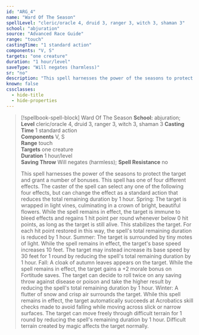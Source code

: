 ```yaml
---
id: "ARG_4"
name: "Ward Of The Season"
spellLevel: "cleric/oracle 4, druid 3, ranger 3, witch 3, shaman 3"
school: "abjuration"
source: "Advanced Race Guide"
range: "touch"
castingTime: "1 standard action"
components: "V, S"
targets: "one creature"
duration: "1 hour/level"
saveType: "Will negates (harmless)"
sr: "no"
description: "This spell harnesses the power of the seasons to protect the target and grant a number of bonuses. This spell has one of four different effects. The caster of the spell can select any one of the following four effects, but can change the effect as a standard action that reduces the total remaining duration by 1 hour.  Spring: The target is wrapped in light vines, culminating in a crown of bright, beautiful flowers. While the spell remains in effect, the target is immune to bleed effects and regains 1 hit point per round whenever below 0 hit points, as long as the target is still alive. This stabilizes the target. For each hit point restored in this way, the spell's total remaining duration is reduced by 1 hour.  Summer: The target is surrounded by tiny motes of light. While the spell remains in effect, the target's base speed increases 10 feet. The target may instead increase its base speed by 30 feet for 1 round by reducing the spell's total remaining duration by 1 hour.  Fall: A cloak of autumn leaves appears on the target. While the spell remains in effect, the target gains a +2 morale bonus on Fortitude saves. The target can decide to roll twice on any saving throw against disease or poison and take the higher result by reducing the spell's total remaining duration by 1 hour.  Winter: A flutter of snow and crisp air surrounds the target. While this spell remains in effect, the target automatically succeeds at Acrobatics skill checks made to avoid falling while moving across slick or narrow surfaces. The target can move freely through difficult terrain for 1 round by reducing the spell's remaining duration by 1 hour. Difficult terrain created by magic affects the target normally."
known: false
cssclasses:
  - hide-title
  - hide-properties
---
```


> [!spellbook-spell-block] Ward Of The Season
> **School:** abjuration; **Level** cleric/oracle 4, druid 3, ranger 3, witch 3, shaman 3
> **Casting Time** 1 standard action  
> **Components** V, S  
> **Range** touch  
> **Targets** one creature  
> **Duration** 1 hour/level  
> **Saving Throw** Will negates (harmless); **Spell Resistance** no
> 
> This spell harnesses the power of the seasons to protect the target and grant a number of bonuses. This spell has one of four different effects. The caster of the spell can select any one of the following four effects, but can change the effect as a standard action that reduces the total remaining duration by 1 hour.  Spring: The target is wrapped in light vines, culminating in a crown of bright, beautiful flowers. While the spell remains in effect, the target is immune to bleed effects and regains 1 hit point per round whenever below 0 hit points, as long as the target is still alive. This stabilizes the target. For each hit point restored in this way, the spell's total remaining duration is reduced by 1 hour.  Summer: The target is surrounded by tiny motes of light. While the spell remains in effect, the target's base speed increases 10 feet. The target may instead increase its base speed by 30 feet for 1 round by reducing the spell's total remaining duration by 1 hour.  Fall: A cloak of autumn leaves appears on the target. While the spell remains in effect, the target gains a +2 morale bonus on Fortitude saves. The target can decide to roll twice on any saving throw against disease or poison and take the higher result by reducing the spell's total remaining duration by 1 hour.  Winter: A flutter of snow and crisp air surrounds the target. While this spell remains in effect, the target automatically succeeds at Acrobatics skill checks made to avoid falling while moving across slick or narrow surfaces. The target can move freely through difficult terrain for 1 round by reducing the spell's remaining duration by 1 hour. Difficult terrain created by magic affects the target normally.